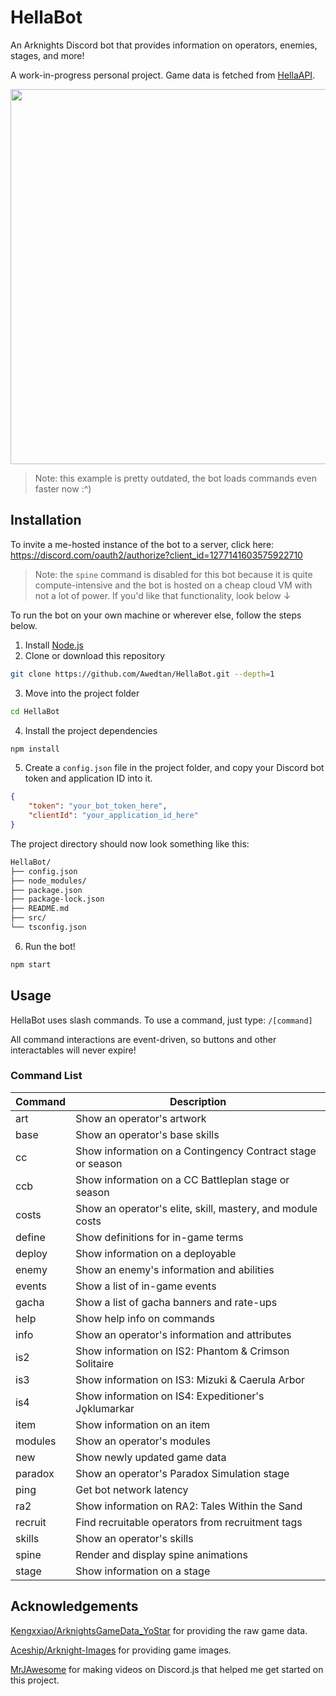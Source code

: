 # HellaBot

An Arknights Discord bot that provides information on operators, enemies, stages, and more! 

A work-in-progress personal project. Game data is fetched from [HellaAPI](https://github.com/Awedtan/HellaAPI).

<img src="https://raw.githubusercontent.com/Awedtan/HellaBot-Assets/main/readme/demo.gif" height="600"/>

> Note: this example is pretty outdated, the bot loads commands even faster now :^)

## Installation

To invite a me-hosted instance of the bot to a server, click here: https://discord.com/oauth2/authorize?client_id=1277141603575922710

> Note: the `spine` command is disabled for this bot because it is quite compute-intensive and the bot is hosted on a cheap cloud VM with not a lot of power. If you'd like that functionality, look below ↓

To run the bot on your own machine or wherever else, follow the steps below.

1. Install [Node.js](https://nodejs.org/en)
2. Clone or download this repository
```sh
git clone https://github.com/Awedtan/HellaBot.git --depth=1
```
3. Move into the project folder
```sh
cd HellaBot
```
4. Install the project dependencies
```sh
npm install
```
5. Create a `config.json` file in the project folder, and copy your Discord bot token and application ID into it.
```json
{
    "token": "your_bot_token_here",
    "clientId": "your_application_id_here"
}
```
The project directory should now look something like this:
```sh
HellaBot/
├── config.json
├── node_modules/
├── package.json
├── package-lock.json
├── README.md
├── src/
└── tsconfig.json
```
6. Run the bot!
```sh
npm start
```

## Usage

HellaBot uses slash commands. To use a command, just type: `/[command]`

All command interactions are event-driven, so buttons and other interactables will never expire!

### Command List

| Command | Description                                                      |
|---------|------------------------------------------------------------------|
| art     | Show an operator's artwork                                       |
| base    | Show an operator's base skills                                   |
| cc      | Show information on a Contingency Contract stage or season       |
| ccb     | Show information on a CC Battleplan stage or season              |
| costs   | Show an operator's elite, skill, mastery, and module costs       |
| define  | Show definitions for in-game terms                               |
| deploy  | Show information on a deployable                                 |
| enemy   | Show an enemy's information and abilities                        |
| events  | Show a list of in-game events                                    |
| gacha   | Show a list of gacha banners and rate-ups                        |
| help    | Show help info on commands                                       |
| info    | Show an operator's information and attributes                    |
| is2     | Show information on IS2: Phantom & Crimson Solitaire             |
| is3     | Show information on IS3: Mizuki & Caerula Arbor                  |
| is4     | Show information on IS4: Expeditioner's Jǫklumarkar              |
| item    | Show information on an item                                      |
| modules | Show an operator's modules                                       |
| new     | Show newly updated game data                                     |
| paradox | Show an operator's Paradox Simulation stage                      |
| ping    | Get bot network latency                                          |
| ra2     | Show information on RA2: Tales Within the Sand                   |
| recruit | Find recruitable operators from recruitment tags                 |
| skills  | Show an operator's skills                                        |
| spine   | Render and display spine animations                              |
| stage   | Show information on a stage                                      |

## Acknowledgements

[Kengxxiao/ArknightsGameData_YoStar](https://github.com/Kengxxiao/ArknightsGameData_YoStar) for providing the raw game data.

[Aceship/Arknight-Images](https://github.com/Aceship/Arknight-Images) for providing game images.

[MrJAwesome](https://www.youtube.com/@MrJAwesomeYT) for making videos on Discord.js that helped me get started on this project.